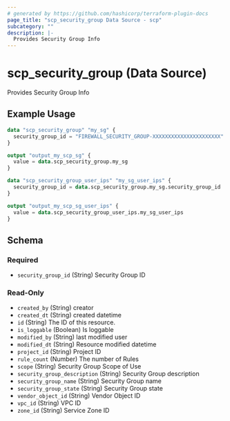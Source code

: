 ```yaml
---
# generated by https://github.com/hashicorp/terraform-plugin-docs
page_title: "scp_security_group Data Source - scp"
subcategory: ""
description: |-
  Provides Security Group Info
---
```


# scp_security_group (Data Source)

Provides Security Group Info

## Example Usage

```terraform
data "scp_security_group" "my_sg" {
  security_group_id = "FIREWALL_SECURITY_GROUP-XXXXXXXXXXXXXXXXXXXXXX"
}

output "output_my_scp_sg" {
  value = data.scp_security_group.my_sg
}

data "scp_security_group_user_ips" "my_sg_user_ips" {
  security_group_id = data.scp_security_group.my_sg.security_group_id
}

output "output_my_scp_sg_user_ips" {
  value = data.scp_security_group_user_ips.my_sg_user_ips
}
```

<!-- schema generated by tfplugindocs -->
## Schema

### Required

- `security_group_id` (String) Security Group ID

### Read-Only

- `created_by` (String) creator
- `created_dt` (String) created datetime
- `id` (String) The ID of this resource.
- `is_loggable` (Boolean) Is loggable
- `modified_by` (String) last modified user
- `modified_dt` (String) Resource modified datetime
- `project_id` (String) Project ID
- `rule_count` (Number) The number of Rules
- `scope` (String) Security Group Scope of Use
- `security_group_description` (String) Security Group description
- `security_group_name` (String) Security Group name
- `security_group_state` (String) Security Group state
- `vendor_object_id` (String) Vendor Object ID
- `vpc_id` (String) VPC ID
- `zone_id` (String) Service Zone ID


